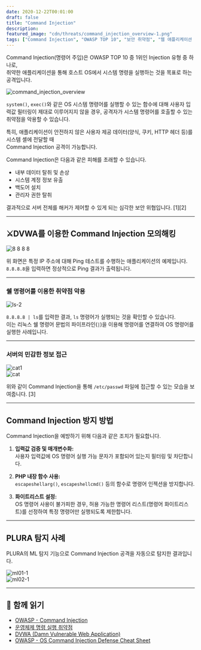 ```yaml
---
date: 2020-12-22T00:01:00
draft: false
title: "Command Injection"
description: 
featured_image: "cdn/threats/command_injection_overview-1.png"
tags: ["Command Injection", "OWASP TOP 10", "보안 취약점", "웹 애플리케이션 보안", "해킹 방어"]
---
```


Command Injection(명령어 주입)은 OWASP TOP 10 중 1위인 Injection 유형 중 하나로,  
취약한 애플리케이션을 통해 호스트 OS에서 시스템 명령을 실행하는 것을 목표로 하는 공격입니다.  

<!--more-->
![command_injection_overview](https://blog.plura.io/cdn/threats/command_injection_overview-1.png)

`system()`, `exec()`와 같은 OS 시스템 명령어를 실행할 수 있는 함수에 대해 사용자 입력값 필터링이 제대로 이루어지지 않을 경우, 공격자가 시스템 명령어를 호출할 수 있는 취약점을 악용할 수 있습니다.  

특히, 애플리케이션이 안전하지 않은 사용자 제공 데이터(양식, 쿠키, HTTP 헤더 등)를 시스템 셸에 전달할 때  
Command Injection 공격이 가능합니다.  

Command Injection은 다음과 같은 피해를 초래할 수 있습니다.

- 내부 데이터 탈취 및 손상  
- 시스템 계정 정보 유출  
- 백도어 설치  
- 관리자 권한 탈취  

결과적으로 서버 전체를 해커가 제어할 수 있게 되는 심각한 보안 위협입니다. [1][2]  

---

## ⚔️DVWA를 이용한 Command Injection 모의해킹

![8 8 8 8](https://github.com/user-attachments/assets/8806bbac-2d42-434d-b50b-df3b72c454dc)

위 화면은 특정 IP 주소에 대해 Ping 테스트를 수행하는 애플리케이션의 예제입니다.  
`8.8.8.8`을 입력하면 정상적으로 Ping 결과가 출력됩니다.

---

### 쉘 명령어를 이용한 취약점 악용

![ls-2](https://github.com/user-attachments/assets/89b4ce81-1ff7-49e1-907f-5c2a327ad807)

`8.8.8.8 | ls`를 입력한 결과, `ls` 명령어가 실행되는 것을 확인할 수 있습니다.  
이는 리눅스 쉘 명령어 문법의 파이프라인(`|`)을 이용해 명령어를 연결하여 OS 명령어를 실행한 사례입니다.

---

### 서버의 민감한 정보 접근

![cat1](https://github.com/user-attachments/assets/b00dd673-bb7f-462c-aa74-7552a1f1576f)  
![cat](https://github.com/user-attachments/assets/b02420da-722e-40e4-8ef5-58e9e68a100c)

위와 같이 Command Injection을 통해 `/etc/passwd` 파일에 접근할 수 있는 모습을 보여줍니다. [3]  

---

## Command Injection 방지 방법

Command Injection을 예방하기 위해 다음과 같은 조치가 필요합니다.

1. **입력값 검증 및 매개변수화:**  
   사용자 입력값에 OS 명령어 실행 가능 문자가 포함되어 있는지 필터링 및 차단합니다.  

2. **PHP 내장 함수 사용:**  
   `escapeshellarg()`, `escapeshellcmd()` 등의 함수로 명령어 인젝션을 방지합니다.  

3. **화이트리스트 설정:**  
   OS 명령어 사용이 불가피한 경우, 허용 가능한 명령어 리스트(명령어 화이트리스트)를 선정하여 특정 명령어만 실행되도록 제한합니다.  

---

## PLURA 탐지 사례

PLURA의 ML 탐지 기능으로 Command Injection 공격을 자동으로 탐지한 결과입니다.

![ml01-1](https://github.com/user-attachments/assets/7ff23713-a89b-485c-bc5c-0a2382a0b9c9)  
![ml02-1](https://github.com/user-attachments/assets/4e6fe363-2377-411f-bf9e-e69881824cbd)  

---

## 📖 함께 읽기

- [OWASP - Command Injection](https://bit.ly/2WlCD7z)  
- [운영체제 명령 실행 취약점](https://bit.ly/3qXCvJE)  
- [DVWA (Damn Vulnerable Web Application)](https://bit.ly/2IQQgIO)  
- [OWASP - OS Command Injection Defense Cheat Sheet](https://bit.ly/2Kr73CW)  
